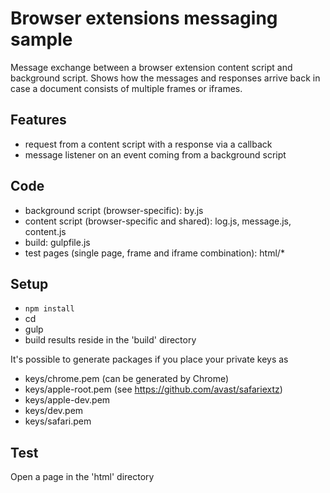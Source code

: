 Browser extensions messaging sample
===================================

Message exchange between a browser extension content script and background script.
Shows how the messages and responses arrive back in case a document consists of multiple frames or iframes.

Features
--------

* request from a content script with a response via a callback
* message listener on an event coming from a background script

Code
----

* background script (browser-specific): by.js
* content script (browser-specific and shared): log.js, message.js, content.js
* build: gulpfile.js
* test pages (single page, frame and iframe combination): html/*

Setup
-----

* `npm install`
* cd <your favorite browser subdirectory>
* gulp
* build results reside in the 'build' directory

It's possible to generate packages if you place your private keys as

* keys/chrome.pem     (can be generated by Chrome)
* keys/apple-root.pem (see https://github.com/avast/safariextz)
* keys/apple-dev.pem
* keys/dev.pem
* keys/safari.pem


Test
----

Open a page in the 'html' directory
